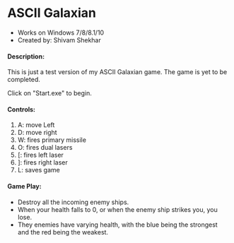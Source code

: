 # ASCII Galaxian 
* Works on Windows 7/8/8.1/10 
* Created by: Shivam Shekhar

#### Description:
This is just a test version of my ASCII Galaxian game. 
The game is yet to be completed. 

Click on "Start.exe" to begin.

#### Controls:
1. A: move Left
2. D: move right
3. W: fires primary missile
4. O: fires dual lasers
5. [: fires left laser
6. ]: fires right laser
7. L: saves game

#### Game Play:
* Destroy all the incoming enemy ships.
* When your health falls to 0, or when the enemy ship strikes you, you lose.
* They enemies have varying health, with the blue being the strongest and the red being the weakest.

